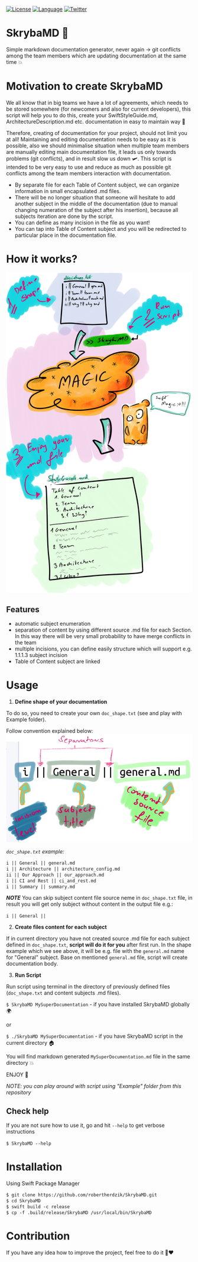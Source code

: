 [![License](https://img.shields.io/cocoapods/l/BadgeSwift.svg?style=flat)](/LICENSE)
[![Language](http://img.shields.io/badge/language-swift-brightgreen.svg?style=flat)](https://developer.apple.com/swift)
[![Twitter](https://img.shields.io/twitter/follow/Roherdzik.svg?style=social&label=Follow)](https://twitter.com/Roherdzik)

# SkrybaMD 📝
Simple markdown documentation generator, never again -> git conflicts among the team members which are updating documentation at the same time 💥

# Motivation to create SkrybaMD

We all know that in big teams we have a lot of agreements, which needs to be stored somewhere (for newcomers and also for current developers), this script will help you to do this, create your SwiftStyleGuide.md, ArchitectureDescription.md etc. documentation in easy to maintain way 🚀

Therefore, creating of documentation for your project, should not limit you at all! Maintaining and editing documentation needs to be easy as it is possible, also we should minimalise situation when multiple team members are manually editing main documentation file, it leads us only towards problems (git conflicts), and in result slow us down 🛩.
This script is intended to be very easy to use and reduce as much as possible git conflicts among the team members interaction with documentation.
- By separate file for each Table of Content subject, we can organize information in small encapsulated .md files.
- There will be no longer situation that someone will hesitate to add another subject in the middle of the documentation (due to manual changing numeration of the subject after his insertion), because all subjects iteration are done by the script.
- You can define as many incision in the file as you want!
- You can tap into Table of Content subject and you will be redirected to particular place in the documentation file.

# How it works? 

![](./ReadmeAssets/SkrybaMD_flow.png)

## Features
- automatic subject enumeration
- separation of content by using different source .md file for each Section. In this way there will be very small probability to have merge conflicts in the team
- multiple incisions, you can define easily structure which will support e.g. 1.1.1.3 subject incision
- Table of Content subject are linked 

# Usage

1. **Define shape of your documentation**

To do so, you need to create your own `doc_shape.txt` (see and play with Example folder).

Follow convention explained below:
![](./ReadmeAssets/shape_structure.png)

_`doc_shape.txt` example:_

```
i || General || general.md
i || Architecture || architecture_config.md
ii || Our Approach || our_approach.md
i || CI and Rest || ci_and_rest.md
i || Summary || summary.md
```

***NOTE*** You can skip subject content file source neme in `doc_shape.txt` file, in result you will get only subject without content in the output file e.g.:

`i || General ||`


2. **Create files content for each subject**

If in current directory you have not created source .md file for each subject defined in  `doc_shape.txt`, **script will do it for you** after first run.
In the shape example which we see above, it will be e.g. file with the `general.md` name for "General" subject. Base on mentioned `general.md` file, script will create documentation body.

3. **Run Script**

Run script using terminal in the directory of previously defined files (`doc_shape.txt` and content subjects .md files). 

`$ SkrybaMD MySuperDocumentation`  - if you have installed SkrybaMD globally 🌍

or

`$ ./SkrybaMD MySuperDocumentation` - if you have SkrybaMD script in the current directory 🏠

You will find markdown generated `MySuperDocumentation.md` file in the same directory 💥

ENJOY 🙌

_NOTE: you can play around with script using "Example" folder from this repository_

## Check help

If you are not sure how to use it, go and hit `--help` to get verbose instructions

`$ SkrybaMD --help`

# Installation

Using Swift Package Manager
```
$ git clone https://github.com/robertherdzik/SkrybaMD.git
$ cd SkrybaMD
$ swift build -c release
$ cp -f .build/release/SkrybaMD /usr/local/bin/SkrybaMD
```

# Contribution

If you have any idea how to improve the project, feel free to do it 🙌❤️
